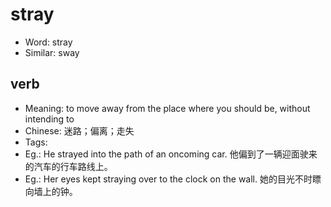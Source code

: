 # stray

- Word: stray
- Similar: sway

## verb

- Meaning: to move away from the place where you should be, without intending to
- Chinese: 迷路；偏离；走失
- Tags: 
- Eg.: He strayed into the path of an oncoming car. 他偏到了一辆迎面驶来的汽车的行车路线上。
- Eg.: Her eyes kept straying over to the clock on the wall. 她的目光不时瞟向墙上的钟。

